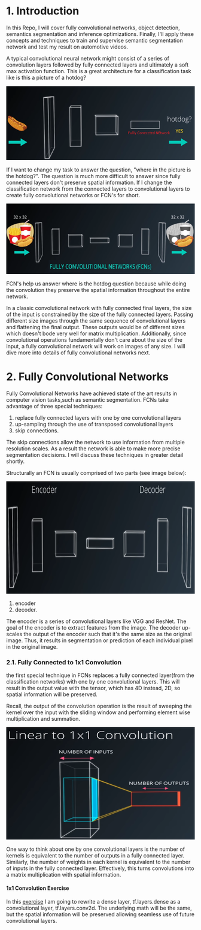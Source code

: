 
# 1. Introduction

In this Repo, I will cover fully convolutional networks, object detection, semantics segmentation and inference optimizations. Finally, I'll apply these concepts and techniques to train and supervise semantic segmentation network and test my result on automotive videos. 

A typical convolutional neural network might consist of a series of convolution layers followed by fully connected layers and ultimately a soft max activation function. This is a great architecture for a classification task like is this a picture of a hotdog? 

<p align="right">
<img src="./img/1.png" alt="convolution layers followed by fully connected layers" />
<p align="right">
 
If I want to change my task to answer the question, "where in the picture is the hotdog?". The question is much more difficult to answer since fully connected layers don't preserve spatial information. If I change the classification network  from the connected layers to convolutional layers to create fully convolutional networks or FCN's for short. 

<p align="right">
<img src="./img/2.png" alt="fully convolutional layers" />
<p align="right">
 
FCN's help us answer where is the hotdog question because while doing the convolution they preserve the spatial information throughout the entire network. 

In a classic convolutional network with fully connected final layers, the size of the input is constrained by the size of the fully connected layers. Passing different size images through the same sequence of  convolutional layers and flattening the final output. These outputs would be of different sizes which doesn't bode very well for matrix multiplication. Additionally, since convolutional operations fundamentally don't care about the size of the input, a fully convolutional network will work on images of any size. I will dive more into details of fully convolutional networks next. 


# 2. Fully Convolutional Networks
 Fully Convolutional Networks have achieved state of the art results in computer vision tasks,such as semantic segmentation. FCNs take advantage of three special techniques:

 1.	replace fully connected layers with one by one convolutional layers
 2.	up-sampling through the use of transposed convolutional layers
 3. skip connections.
 
The skip connections allow the network to use information from multiple resolution scales. As a result the network is able to make more precise segmentation decisions. I will discuss these techniques in greater detail shortly. 

Structurally an FCN is usually comprised of two parts (see image below):

<p align="right">
<img src="./img/3.png" width="600" height="300" alt="fully convolutional layers" />
<p align="right">
 
  1.	encoder 
  2.	decoder. 

The encoder is a series of convolutional layers like VGG and ResNet. The goal of the encoder is to extract features from the image. The decoder up-scales the output of the encoder such that it's the same size as the original image. Thus, it results in segmentation or prediction of each individual pixel in the original image. 

 
### 2.1. Fully Connected to 1x1 Convolution

the first special technique in FCNs replaces a fully connected layer(from the classification networks) with one by one convolutional layers. This will result in the output value with the tensor, which has 4D instead, 2D, so spatial information will be preserved. 

Recall, the output of the convolution operation is the result of sweeping the kernel over 
the input with the sliding window and performing element wise multiplication and summation. 

<p align="right">
<img src="./img/4.png" width="600" height="300" alt="Fully Connected to 1x1 Convolution" />
<p align="right">
 
 One way to think about one by one convolutional layers is the number of kernels is equivalent to the number of outputs in a fully connected layer. Similarly, the number of weights in each kernel is equivalent to the number of inputs in the fully connected layer. Effectively, this turns convolutions into a matrix multiplication with spatial information.
 
#### 1x1 Convolution Exercise

In this [exercise](https://github.com/A2Amir/Fully-Convolutional-Networks--FCNs--/blob/master/Code/FullyConnectedto1x1ConvolutionExercise.ipynb) I am going to rewrite a dense layer, tf.layers.dense as a convolutional layer, tf.layers.conv2d. The underlying math will be the same, but the spatial information will be preserved allowing seamless use of future convolutional layers.



